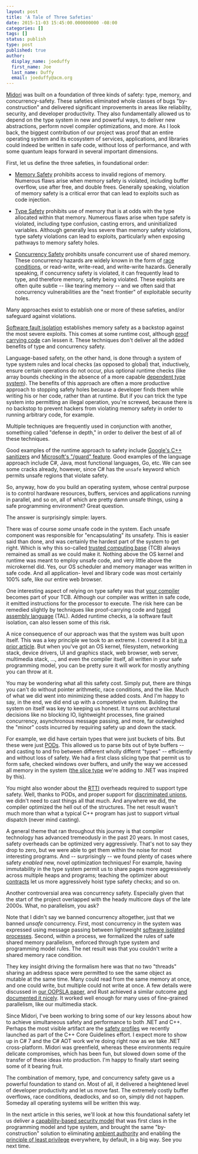 ```yaml
---
layout: post
title: 'A Tale of Three Safeties'
date: 2015-11-03 15:45:00.000000000 -08:00
categories: []
tags: []
status: publish
type: post
published: true
author:
  display_name: joeduffy
  first_name: Joe
  last_name: Duffy
  email: joeduffy@acm.org
---
```

[Midori](/2015/11/03/blogging-about-midori) was built on a foundation of three
kinds of safety: type, memory, and concurrency-safety.  These safeties eliminated
whole classes of bugs "by-construction" and delivered significant improvements in
areas like reliability, security, and developer productivity.  They also fundamentally
allowed us to depend on the type system in new and powerful ways, to deliver new
abstractions, perform novel compiler optimizations, and more.  As I look back,
the biggest contribution of our project was proof that an entire operating
system and its ecosystem of services, applications, and libraries could indeed
be written in safe code, without loss of performance, and with some quantum
leaps forward in several important dimensions.

First, let us define the three safeties, in foundational order:

* [Memory Safety](https://en.wikipedia.org/wiki/Memory_safety) prohibits access
  to invalid regions of memory.  Numerous flaws arise when memory safety is
  violated, including buffer overflow, use after free, and double frees. 
  Generally speaking, violation of memory safety is a critical error that can
  lead to exploits such as code injection.

* [Type Safety](https://en.wikipedia.org/wiki/Type_safety) prohibits use of
  memory that is at odds with the type allocated within that memory.  Numerous
  flaws arise when type safety is violated, including type confusion, casting
  errors, and uninitialized variables.  Although generally less severe than
  memory safety violations, type safety violations can lead to exploits,
  particularly when exposing pathways to memory safety holes.

* [Concurrency Safety](https://en.wikipedia.org/wiki/Thread_safety) prohibits
  unsafe concurrent use of shared memory.  These concurrency hazards are widely
  known in the form of [race conditions](
  https://en.wikipedia.org/wiki/Race_condition), or read-write, write-read, and
  write-write hazards.   Generally speaking, if concurrency safety is violated,
  it can frequently lead to type, and therefore memory, safety being violated.
  These exploits are often quite subtle -- like tearing memory -- and we often
  said that concurrency vulnerabilities are the "next frontier" of exploitable
  security holes.

Many approaches exist to establish one or more of these safeties, and/or
safeguard against violations.

[Software fault isolation](http://www.cs.cmu.edu/~srini/15-829/readings/sfi.pdf)
establishes memory safety as a backstop against the most severe exploits.  This
comes at some runtime cost, although [proof carrying code](
https://en.wikipedia.org/wiki/Proof-carrying_code) can lessen it.  These
techniques don't deliver all the added benefits of type and concurrency safety.

Language-based safety, on the other hand, is done through a system of type
system rules and local checks (as opposed to global) that, inductively, ensure
certain operations do not occur, plus optional runtime checks (like array bounds
checking in the absence of a more capable [dependent type system](
https://en.wikipedia.org/wiki/Dependent_type)).  The benefits of this approach
are often a more productive approach to stopping safety holes because a developer
finds them while writing his or her code, rather than at runtime.  But if you can
trick the type system into permitting an illegal operation, you're screwed,
because there is no backstop to prevent hackers from violating memory safety in
order to running arbitrary code, for example.

Multiple techniques are frequently used in conjunction with another, something
called "defense in depth," in order to deliver the best of all of these
techniques.

Good examples of the runtime approach to safety include [Google's C++ sanitizers](
https://github.com/google/sanitizers) and [Microsoft's "/guard" feature](
http://blogs.msdn.com/b/vcblog/archive/2014/12/08/visual-studio-2015-preview-work-in-progress-security-feature.aspx).
Good examples of the language approach include C#, Java, most functional
languages, Go, etc.  We can see some cracks already, however, since C# has the
`unsafe` keyword which permits unsafe regions that violate safety.

So, anyway, how do you build an operating system, whose central purpose is to
control hardware resources, buffers, services and applications running in
parallel, and so on, all of which are pretty damn unsafe things, using a safe
programming environment?  Great question.

The answer is surprisingly simple: layers.

There was of course _some_ unsafe code in the system.  Each unsafe component was
responsible for "encapsulating" its unsafety.  This is easier said than done,
and was certainly the hardest part of the system to get right.  Which is why
this so-called [trusted computing base](
https://en.wikipedia.org/wiki/Trusted_computing_base) (TCB) always remained as
small as we could make it.  Nothing above the OS kernel and runtime was meant to
employ unsafe code, and very little above the microkernel did.  Yes, our OS
scheduler and memory manager was written in safe code.  And all application-
level and library code was most certainly 100% safe, like our entire web browser.

One interesting aspect of relying on type safety was that [your compiler](
https://en.wikipedia.org/wiki/Bartok_(compiler)) becomes part of your TCB.
Although our compiler was written in safe code, it emitted instructions for the
processor to execute.  The risk here can be remedied slightly by techniques like
proof-carrying code and [typed assembly language](
https://en.wikipedia.org/wiki/Typed_assembly_language) (TAL).  Added runtime
checks, a la software fault isolation, can also lessen some of this risk.

A nice consequence of our approach was that the system was built upon itself.
This was a key principle we took to an extreme.  I covered it a bit [in a prior
article](http://joeduffyblog.com/2014/09/10/software-leadership-7-codevelopment-is-a-powerful-thing/).
But when you've got an OS kernel, filesystem, networking stack, device drivers,
UI and graphics stack, web browser, web server, multimedia stack, ..., and even
the compiler itself, all written in your safe programming model, you can be
pretty sure it will work for mostly anything you can throw at it.

You may be wondering what all this safety cost.  Simply put, there are things
you can't do without pointer arithmetic, race conditions, and the like.  Much of
what we did went into minimizing these added costs.  And I'm happy to say, in the
end, we did end up with a competetive system.  Building the system on itself was
key to keeping us honest.  It turns out architectural decisions like no blocking
IO, lightweight processes, fine grained concurrency, asynchronous message
passing, and more, far outweighed the "minor" costs incurred by requiring safety
up and down the stack.

For example, we did have certain types that were just buckets of bits.  But these
were just [PODs](https://en.wikipedia.org/wiki/Passive_data_structure).  This
allowed us to parse bits out of byte buffers -- and casting to and fro between
different wholly differnt "types" -- efficiently and without loss of safety.
We had a first class slicing type that permit us to form safe, checked windows
over buffers, and unify the way we accessed all memory in the system
([the slice type](https://github.com/joeduffy/slice.net) we're adding to .NET
was inspired by this).

You might also wonder about the [RTTI](
https://en.wikipedia.org/wiki/Run-time_type_information) overheads required to
support type safety.  Well, thanks to PODs, and proper support for [
discriminated unions](https://en.wikipedia.org/wiki/Tagged_union), we didn't
need to cast things all that much.  And anywhere we did, the compiler optimized
the hell out of the structures.  The net result wasn't much more than what a
typical C++ program has just to support virtual dispatch (never mind casting).

A general theme that ran throughout this journey is that compiler technology has
advanced tremeodusly in the past 20 years.  In most cases, safety overheads can
be optimized very aggressively.  That's not to say they drop to zero, but we were
able to get them within the noise for most interesting programs.  And --
surprisingly -- we found plenty of cases where safety _enabled_ new, novel
optimization techniques!  For example, having immutability in the type system
permit us to share pages more aggressively across multiple heaps and programs;
teaching the optimizer about [contracts](
https://en.wikipedia.org/wiki/Design_by_contract) let us more aggressively hoist
type safety checks; and so on.

Another controversial area was concurrency safety.  Especially given that the
start of the project overlapped with the heady multicore days of the late 2000s.
What, no parallelism, you ask?

Note that I didn't say we banned concurrency altogether, just that we banned
_unsafe_ concurrency.  First, most concurrency in the system was expressed using
message passing between lightweight [software isolated processes](
http://research.microsoft.com/apps/pubs/default.aspx?id=71996).  Second, within
a process, we formalized the rules of safe shared memory parallelism, enforced
through type system and programming model rules.  The net result was that you
couldn't write a shared memory race condition.

They key insight driving the formalism here was that no two "threads" sharing an
address space were permitted to see the same object as mutable at the same time.
Many could read from the same memory at once, and one could write, but multiple
could not write at once.  A few details were discussed in [our OOPSLA paper](
http://research.microsoft.com/apps/pubs/default.aspx?id=170528), and Rust
achieved a similar outcome [and documented it nicely](
http://blog.rust-lang.org/2015/04/10/Fearless-Concurrency.html).  It worked well
enough for many uses of fine-grained parallelism, like our multimedia stack.

Since Midori, I've been working to bring some of our key lessons about how to
achieve simultaneous safety and performance to both .NET and C++.  Perhaps the
most visible artifact are the [safety profiles](
https://github.com/isocpp/CppCoreGuidelines/blob/master/CppCoreGuidelines.md#S-profile)
we recently launched as part of the C++ Core Guidelines effort.  I expect more
to show up in C# 7 and the C# AOT work we're doing right now as we take .NET
cross-platform.  Midori was greenfield, whereas these environments require
delicate compromises, which has been fun, but slowed down some of the transfer
of these ideas into production.  I'm happy to finally start seeing some of it
bearing fruit.

The combination of memory, type, and concurrency safety gave us a powerful
foundation to stand on.  Most of all, it delivered a heightened level of
developer productivity and let us move fast.  The extremely costly buffer
overflows, race conditions, deadlocks, and so on, simply did not happen.
Someday all operating systems will be written this way.

In the next article in this series, we'll look at how this foundational safety
let us deliver a [capability-based security model](
https://en.wikipedia.org/wiki/Capability-based_security) that was first class in
the programming model and type system, and brought the same "by-construction"
solution to eliminating [ambient authority](
https://en.wikipedia.org/wiki/Ambient_authority) and enabling the [
principle of least privilege](https://en.wikipedia.org/wiki/Principle_of_least_privilege)
everywhere, by default, in a big way.  See you next time.

